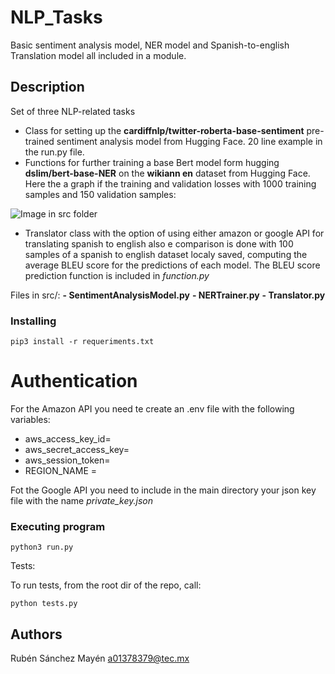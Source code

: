 # NLP_Tasks

Basic sentiment analysis model, NER model and Spanish-to-english Translation model all included in a module.

## Description

Set of three NLP-related tasks
* Class for setting up the **cardiffnlp/twitter-roberta-base-sentiment** pre-trained sentiment analysis model from Hugging Face. 20 line example in the run.py file.
* Functions for further training a base Bert model form hugging **dslim/bert-base-NER**  on the **wikiann en** dataset from Hugging Face. Here the a graph if the training and validation losses with 1000 training samples and 150 validation samples:

![Image in src folder](https://github.com/pataata/NLP_Homework/blob/main/src/train_eval_loss.png?raw=true)

* Translator class with the option of using either amazon or google API for translating spanish to english also e comparison is done with 100 samples of a spanish to english dataset localy saved, computing the average BLEU score for the predictions of each model. The BLEU score prediction function is included in *function.py*

Files in src/: 
**- SentimentAnalysisModel.py**
**- NERTrainer.py**
**- Translator.py**

### Installing
```
pip3 install -r requeriments.txt
```

# Authentication

For the Amazon API you need te create an .env file with the following variables:
* aws_access_key_id=
* aws_secret_access_key=
* aws_session_token=
* REGION_NAME = 

Fot the Google API you need to include in the main directory your json key file with the name *private_key.json*

### Executing program
```
python3 run.py
```
Tests: 

To run tests, from the root dir of the repo, call: 
```
python tests.py
```

## Authors

Rubén Sánchez Mayén
a01378379@tec.mx
